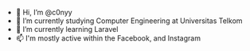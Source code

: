 - 👋 Hi, I’m @c0nyy
- 👀 I’m currently studying Computer Engineering at Universitas Telkom
- 🌱 I’m currently learning Laravel
- 📫 I'm mostly active within the Facebook, and Instagram

<!---
c0nyy/c0nyy is a ✨ special ✨ repository because its `README.md` (this file) appears on your GitHub profile.
You can click the Preview link to take a look at your changes.
--->
